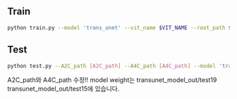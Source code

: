 
## Train

```bash
python train.py --model 'trans_unet' --vit_name $VIT_NAME --root_path $DATA_DIR --valid_path $VALID_DIR --max_epochs $EPOCH_TIME --output_dir $OUT_DIR --img_size $IMG_SIZE --base_lr $LEARNING_RATE --batch_size $BATCH_SIZE --angle 15
```

## Test 

```bash
python test.py --A2C_path [A2C_path] --A4C_path [A4C_path] --model 'trans_unet' --ckpt_path_A2C './transunet_model_out/test15/epoch_249.pth' --ckpt_path_A4C './transunet_model_out/test15/epoch_249.pth' --img_size 512 --batch_size 2
```

A2C_path와 A4C_path 수정!!
model weight는 transunet_model_out/test19 transunet_model_out/test15에 있습니다.